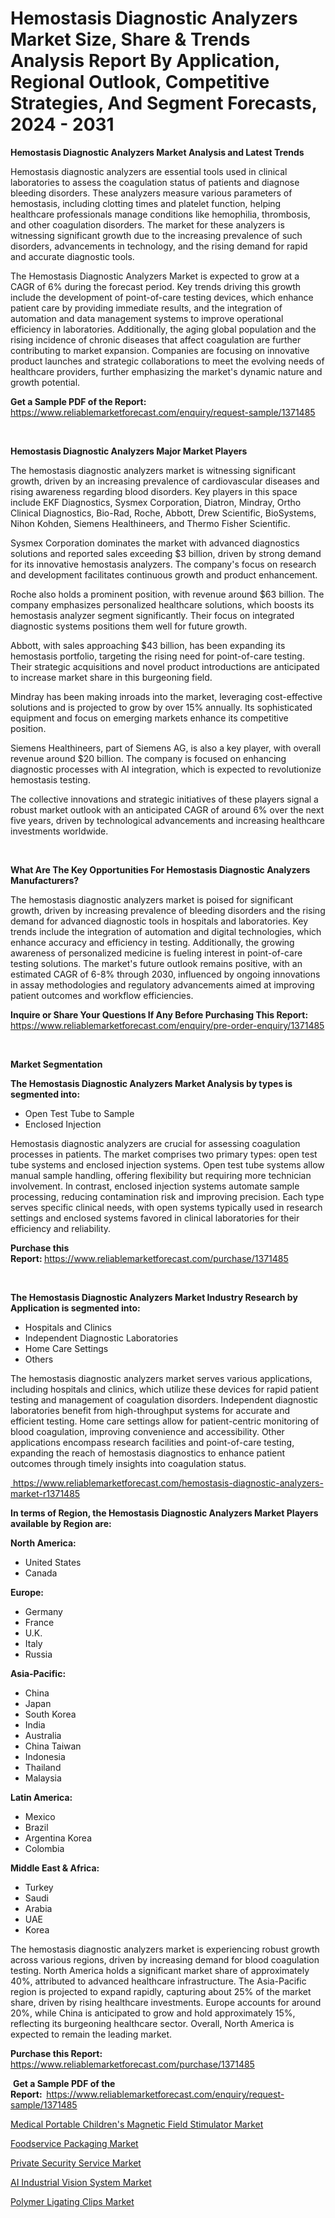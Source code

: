 <p><h1>Hemostasis Diagnostic Analyzers Market Size, Share & Trends Analysis Report By Application, Regional Outlook, Competitive Strategies, And Segment Forecasts, 2024 - 2031</h1></p><p><strong>Hemostasis Diagnostic Analyzers Market Analysis and Latest Trends</strong></p>
<p><p>Hemostasis diagnostic analyzers are essential tools used in clinical laboratories to assess the coagulation status of patients and diagnose bleeding disorders. These analyzers measure various parameters of hemostasis, including clotting times and platelet function, helping healthcare professionals manage conditions like hemophilia, thrombosis, and other coagulation disorders. The market for these analyzers is witnessing significant growth due to the increasing prevalence of such disorders, advancements in technology, and the rising demand for rapid and accurate diagnostic tools.</p><p>The Hemostasis Diagnostic Analyzers Market is expected to grow at a CAGR of 6% during the forecast period. Key trends driving this growth include the development of point-of-care testing devices, which enhance patient care by providing immediate results, and the integration of automation and data management systems to improve operational efficiency in laboratories. Additionally, the aging global population and the rising incidence of chronic diseases that affect coagulation are further contributing to market expansion. Companies are focusing on innovative product launches and strategic collaborations to meet the evolving needs of healthcare providers, further emphasizing the market's dynamic nature and growth potential.</p></p>
<p><strong>Get a Sample PDF of the Report:&nbsp;</strong> <a href="https://www.reliablemarketforecast.com/enquiry/request-sample/1371485?utm_campaign=1140&utm_medium=2&utm_source=Github&utm_content=ia&utm_term=06122024&utm_id=hemostasis-diagnostic-analyzers">https://www.reliablemarketforecast.com/enquiry/request-sample/1371485</a></p>
<p>&nbsp;</p>
<p><strong>Hemostasis Diagnostic Analyzers Major Market Players</strong></p>
<p><p>The hemostasis diagnostic analyzers market is witnessing significant growth, driven by an increasing prevalence of cardiovascular diseases and rising awareness regarding blood disorders. Key players in this space include EKF Diagnostics, Sysmex Corporation, Diatron, Mindray, Ortho Clinical Diagnostics, Bio-Rad, Roche, Abbott, Drew Scientific, BioSystems, Nihon Kohden, Siemens Healthineers, and Thermo Fisher Scientific.</p><p>Sysmex Corporation dominates the market with advanced diagnostics solutions and reported sales exceeding $3 billion, driven by strong demand for its innovative hemostasis analyzers. The company's focus on research and development facilitates continuous growth and product enhancement.</p><p>Roche also holds a prominent position, with revenue around $63 billion. The company emphasizes personalized healthcare solutions, which boosts its hemostasis analyzer segment significantly. Their focus on integrated diagnostic systems positions them well for future growth.</p><p>Abbott, with sales approaching $43 billion, has been expanding its hemostasis portfolio, targeting the rising need for point-of-care testing. Their strategic acquisitions and novel product introductions are anticipated to increase market share in this burgeoning field.</p><p>Mindray has been making inroads into the market, leveraging cost-effective solutions and is projected to grow by over 15% annually. Its sophisticated equipment and focus on emerging markets enhance its competitive position.</p><p>Siemens Healthineers, part of Siemens AG, is also a key player, with overall revenue around $20 billion. The company is focused on enhancing diagnostic processes with AI integration, which is expected to revolutionize hemostasis testing.</p><p>The collective innovations and strategic initiatives of these players signal a robust market outlook with an anticipated CAGR of around 6% over the next five years, driven by technological advancements and increasing healthcare investments worldwide.</p></p>
<p>&nbsp;</p>
<p><strong>What Are The Key Opportunities For Hemostasis Diagnostic Analyzers Manufacturers?</strong></p>
<p><p>The hemostasis diagnostic analyzers market is poised for significant growth, driven by increasing prevalence of bleeding disorders and the rising demand for advanced diagnostic tools in hospitals and laboratories. Key trends include the integration of automation and digital technologies, which enhance accuracy and efficiency in testing. Additionally, the growing awareness of personalized medicine is fueling interest in point-of-care testing solutions. The market's future outlook remains positive, with an estimated CAGR of 6-8% through 2030, influenced by ongoing innovations in assay methodologies and regulatory advancements aimed at improving patient outcomes and workflow efficiencies.</p></p>
<p><strong>Inquire or Share Your Questions If Any Before Purchasing This Report:</strong> <a href="https://www.reliablemarketforecast.com/enquiry/pre-order-enquiry/1371485?utm_campaign=1140&utm_medium=2&utm_source=Github&utm_content=ia&utm_term=06122024&utm_id=hemostasis-diagnostic-analyzers">https://www.reliablemarketforecast.com/enquiry/pre-order-enquiry/1371485</a></p>
<p>&nbsp;</p>
<p><strong>Market Segmentation</strong></p>
<p><strong>The Hemostasis Diagnostic Analyzers Market Analysis by types is segmented into:</strong></p>
<p><ul><li>Open Test Tube to Sample</li><li>Enclosed Injection</li></ul></p>
<p><p>Hemostasis diagnostic analyzers are crucial for assessing coagulation processes in patients. The market comprises two primary types: open test tube systems and enclosed injection systems. Open test tube systems allow manual sample handling, offering flexibility but requiring more technician involvement. In contrast, enclosed injection systems automate sample processing, reducing contamination risk and improving precision. Each type serves specific clinical needs, with open systems typically used in research settings and enclosed systems favored in clinical laboratories for their efficiency and reliability.</p></p>
<p><strong>Purchase this Report:&nbsp;</strong><a href="https://www.reliablemarketforecast.com/purchase/1371485?utm_campaign=1140&utm_medium=2&utm_source=Github&utm_content=ia&utm_term=06122024&utm_id=hemostasis-diagnostic-analyzers">https://www.reliablemarketforecast.com/purchase/1371485</a></p>
<p>&nbsp;</p>
<p><strong>The Hemostasis Diagnostic Analyzers Market Industry Research by Application is segmented into:</strong></p>
<p><ul><li>Hospitals and Clinics</li><li>Independent Diagnostic Laboratories</li><li>Home Care Settings</li><li>Others</li></ul></p>
<p><p>The hemostasis diagnostic analyzers market serves various applications, including hospitals and clinics, which utilize these devices for rapid patient testing and management of coagulation disorders. Independent diagnostic laboratories benefit from high-throughput systems for accurate and efficient testing. Home care settings allow for patient-centric monitoring of blood coagulation, improving convenience and accessibility. Other applications encompass research facilities and point-of-care testing, expanding the reach of hemostasis diagnostics to enhance patient outcomes through timely insights into coagulation status.</p></p>
<p><a href="https://www.reliablemarketforecast.com/hemostasis-diagnostic-analyzers-market-r1371485?utm_campaign=1140&utm_medium=2&utm_source=Github&utm_content=ia&utm_term=06122024&utm_id=hemostasis-diagnostic-analyzers">&nbsp;https://www.reliablemarketforecast.com/hemostasis-diagnostic-analyzers-market-r1371485</a></p>
<p><strong>In terms of Region, the Hemostasis Diagnostic Analyzers Market Players available by Region are:</strong></p>
<p>
    <p> <strong> North America: </strong>
        <ul>
            <li>United States</li>
            <li>Canada</li>
        </ul>
        </p> 
    <p> <strong> Europe: </strong>
        <ul>
            <li>Germany</li>
            <li>France</li>
            <li>U.K.</li>
            <li>Italy</li>
            <li>Russia</li>
        </ul>
        </p> 
    <p> <strong> Asia-Pacific: </strong>
        <ul>
            <li>China</li>
            <li>Japan</li>
            <li>South Korea</li>
            <li>India</li>
            <li>Australia</li>
            <li>China Taiwan</li>
            <li>Indonesia</li>
            <li>Thailand</li>
            <li>Malaysia</li>
        </ul>
        </p> 
    <p> <strong> Latin America: </strong>
        <ul>
            <li>Mexico</li>
            <li>Brazil</li>
            <li>Argentina Korea</li>
            <li>Colombia</li>
        </ul>
        </p> 
    <p> <strong> Middle East & Africa: </strong>
        <ul>
            <li>Turkey</li>
            <li>Saudi</li>
            <li>Arabia</li>
            <li>UAE</li>
            <li>Korea</li>
        </ul>
    </p>
    </p>
<p><p>The hemostasis diagnostic analyzers market is experiencing robust growth across various regions, driven by increasing demand for blood coagulation testing. North America holds a significant market share of approximately 40%, attributed to advanced healthcare infrastructure. The Asia-Pacific region is projected to expand rapidly, capturing about 25% of the market share, driven by rising healthcare investments. Europe accounts for around 20%, while China is anticipated to grow and hold approximately 15%, reflecting its burgeoning healthcare sector. Overall, North America is expected to remain the leading market.</p></p>
<p><strong>Purchase this Report: </strong><a href="https://www.reliablemarketforecast.com/purchase/1371485?utm_campaign=1140&utm_medium=2&utm_source=Github&utm_content=ia&utm_term=06122024&utm_id=hemostasis-diagnostic-analyzers">https://www.reliablemarketforecast.com/purchase/1371485</a></p>
<p>&nbsp;<strong>Get a Sample PDF of the Report:&nbsp;&nbsp;</strong><a href="https://www.reliablemarketforecast.com/enquiry/request-sample/1371485?utm_campaign=1140&utm_medium=2&utm_source=Github&utm_content=ia&utm_term=06122024&utm_id=hemostasis-diagnostic-analyzers">https://www.reliablemarketforecast.com/enquiry/request-sample/1371485</a></p>
<p><strong></strong></p>
<p><p><a href="https://issuu.com/reportprime-2/docs/medical-portable-childrens-magnetic-field-stimulat?utm_campaign=1140&utm_medium=2&utm_source=Github&utm_content=ia&utm_term=06122024&utm_id=hemostasis-diagnostic-analyzers">Medical Portable Children's Magnetic Field Stimulator Market</a></p><p><a href="https://www.linkedin.com/pulse/synopsis-global-foodservice-packaging-market-trend-its-aizgc?utm_campaign=1140&utm_medium=2&utm_source=Github&utm_content=ia&utm_term=06122024&utm_id=hemostasis-diagnostic-analyzers">Foodservice Packaging Market</a></p><p><a href="https://www.linkedin.com/pulse/insightful-private-security-service-market-size-expected-cagr-mh8cc?utm_campaign=1140&utm_medium=2&utm_source=Github&utm_content=ia&utm_term=06122024&utm_id=hemostasis-diagnostic-analyzers">Private Security Service Market</a></p><p><a href="https://issuu.com/reportprime-2/docs/ai-industrial-vision-system-market-size-2030.pptx?utm_campaign=1140&utm_medium=2&utm_source=Github&utm_content=ia&utm_term=06122024&utm_id=hemostasis-diagnostic-analyzers">AI Industrial Vision System Market</a></p><p><a href="https://www.linkedin.com/pulse/compreh-proposis-fbaif?utm_campaign=1140&utm_medium=2&utm_source=Github&utm_content=ia&utm_term=06122024&utm_id=hemostasis-diagnostic-analyzers">Polymer Ligating Clips Market</a></p></p>